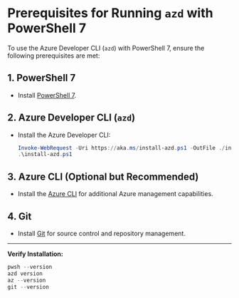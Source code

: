 # Prerequisites for Running `azd` with PowerShell 7

To use the Azure Developer CLI (`azd`) with PowerShell 7, ensure the following prerequisites are met:

## 1. PowerShell 7

- Install [PowerShell 7](https://learn.microsoft.com/powershell/scripting/install/installing-powershell).

## 2. Azure Developer CLI (`azd`)

- Install the Azure Developer CLI:  
    ```powershell
    Invoke-WebRequest -Uri https://aka.ms/install-azd.ps1 -OutFile ./install-azd.ps1
    .\install-azd.ps1
    ```

## 3. Azure CLI (Optional but Recommended)

- Install the [Azure CLI](https://docs.microsoft.com/cli/azure/install-azure-cli) for additional Azure management capabilities.

## 4. Git

- Install [Git](https://git-scm.com/downloads) for source control and repository management.

---

**Verify Installation:**
```powershell
pwsh --version
azd version
az --version
git --version
```